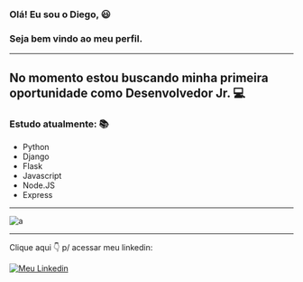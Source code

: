 ### Olá! Eu sou o Diego, 😃
### Seja bem vindo ao meu perfil. 
---
No momento estou buscando minha primeira oportunidade como Desenvolvedor Jr. 💻
---
### Estudo atualmente: 📚
- Python 
- Django
- Flask
- Javascript
- Node.JS
- Express
---
![a](https://github-readme-stats.vercel.app/api/top-langs/?username=diegomarins33&theme=blue-green)

---
Clique aqui 👇 p/ acessar meu linkedin:

[![Meu Linkedin](https://img.shields.io/badge/LinkedIn-0077B5?style=for-the-badge&logo=linkedin&logoColor=white)](https://www.linkedin.com/in/diego-marins-a9240184/)

